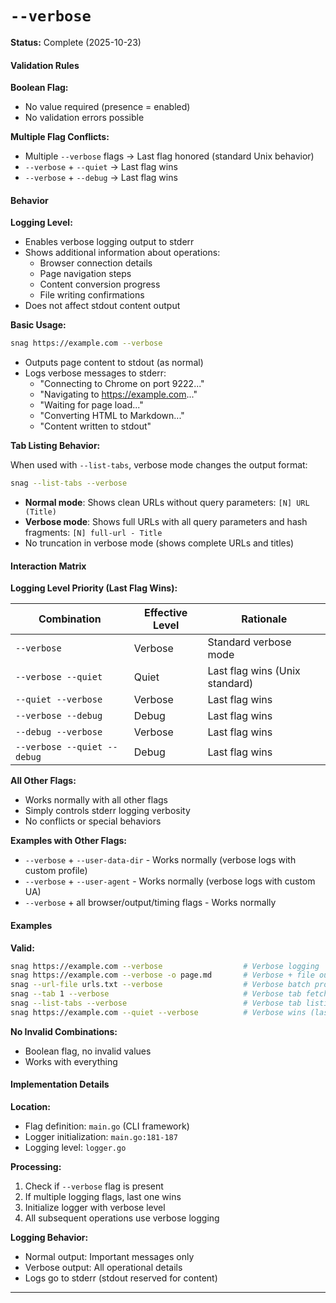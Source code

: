 # `--verbose`

**Status:** Complete (2025-10-23)

#### Validation Rules

**Boolean Flag:**

- No value required (presence = enabled)
- No validation errors possible

**Multiple Flag Conflicts:**

- Multiple `--verbose` flags → Last flag honored (standard Unix behavior)
- `--verbose` + `--quiet` → Last flag wins
- `--verbose` + `--debug` → Last flag wins

#### Behavior

**Logging Level:**

- Enables verbose logging output to stderr
- Shows additional information about operations:
  - Browser connection details
  - Page navigation steps
  - Content conversion progress
  - File writing confirmations
- Does not affect stdout content output

**Basic Usage:**

```bash
snag https://example.com --verbose
```

- Outputs page content to stdout (as normal)
- Logs verbose messages to stderr:
  - "Connecting to Chrome on port 9222..."
  - "Navigating to https://example.com..."
  - "Waiting for page load..."
  - "Converting HTML to Markdown..."
  - "Content written to stdout"

**Tab Listing Behavior:**

When used with `--list-tabs`, verbose mode changes the output format:

```bash
snag --list-tabs --verbose
```

- **Normal mode**: Shows clean URLs without query parameters: `[N] URL (Title)`
- **Verbose mode**: Shows full URLs with all query parameters and hash fragments: `[N] full-url - Title`
- No truncation in verbose mode (shows complete URLs and titles)

#### Interaction Matrix

**Logging Level Priority (Last Flag Wins):**

| Combination                 | Effective Level | Rationale                      |
| --------------------------- | --------------- | ------------------------------ |
| `--verbose`                 | Verbose         | Standard verbose mode          |
| `--verbose --quiet`         | Quiet           | Last flag wins (Unix standard) |
| `--quiet --verbose`         | Verbose         | Last flag wins                 |
| `--verbose --debug`         | Debug           | Last flag wins                 |
| `--debug --verbose`         | Verbose         | Last flag wins                 |
| `--verbose --quiet --debug` | Debug           | Last flag wins                 |

**All Other Flags:**

- Works normally with all other flags
- Simply controls stderr logging verbosity
- No conflicts or special behaviors

**Examples with Other Flags:**

- `--verbose` + `--user-data-dir` - Works normally (verbose logs with custom profile)
- `--verbose` + `--user-agent` - Works normally (verbose logs with custom UA)
- `--verbose` + all browser/output/timing flags - Works normally

#### Examples

**Valid:**

```bash
snag https://example.com --verbose                  # Verbose logging
snag https://example.com --verbose -o page.md       # Verbose + file output
snag --url-file urls.txt --verbose                  # Verbose batch processing
snag --tab 1 --verbose                              # Verbose tab fetch
snag --list-tabs --verbose                          # Verbose tab listing
snag https://example.com --quiet --verbose          # Verbose wins (last flag)
```

**No Invalid Combinations:**

- Boolean flag, no invalid values
- Works with everything

#### Implementation Details

**Location:**

- Flag definition: `main.go` (CLI framework)
- Logger initialization: `main.go:181-187`
- Logging level: `logger.go`

**Processing:**

1. Check if `--verbose` flag is present
2. If multiple logging flags, last one wins
3. Initialize logger with verbose level
4. All subsequent operations use verbose logging

**Logging Behavior:**

- Normal output: Important messages only
- Verbose output: All operational details
- Logs go to stderr (stdout reserved for content)

---
